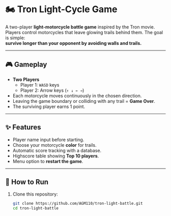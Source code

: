 # 🏍️ Tron Light-Cycle Game

A two-player **light-motorcycle battle game** inspired by the Tron movie.  
Players control motorcycles that leave glowing trails behind them. The goal is simple:  
**survive longer than your opponent by avoiding walls and trails.**

---

## 🎮 Gameplay

- **Two Players**
  - Player 1: `WASD` keys
  - Player 2: Arrow keys (`↑ ↓ ← →`)
- Each motorcycle moves continuously in the chosen direction.
- Leaving the game boundary or colliding with any trail = **Game Over**.
- The surviving player earns 1 point.

---

## ✨ Features

- Player name input before starting.
- Choose your motorcycle **color** for trails.
- Automatic score tracking with a database.
- Highscore table showing **Top 10 players**.
- Menu option to **restart the game**.



---

## 🚀 How to Run

1. Clone this repository:
   ```bash
   git clone https://github.com/AGM110/tron-light-battle.git
   cd tron-light-battle
